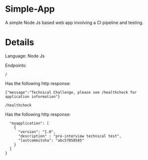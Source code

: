 # Simple-App
A simple Node Js based web app involving a CI pipeline and testing.

# Details

Language: Node Js

Endpoints:

``` / ```

Has the following http response:

```{"message":"Technical Challenge, please see /healthcheck for application information"}```

``` /healthcheck ```

Has the following http response:

```{
  "myapplication": [
    {
      "version": "1.0",
      "description" : "pre-interview technical test",
      "lastcommitsha": "abc57858585"
    }
  ]
}
```
